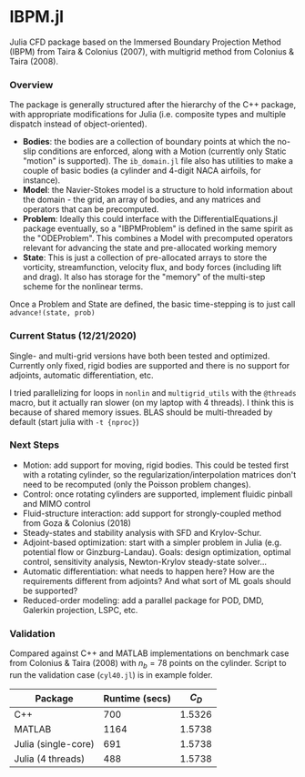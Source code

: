 # IBPM.jl

Julia CFD package based on the Immersed Boundary Projection Method (IBPM) from Taira & Colonius (2007), with multigrid method from Colonius & Taira (2008).

### Overview

The package is generally structured after the hierarchy of the C++ package, with appropriate modifications for Julia (i.e. composite types and multiple dispatch instead of object-oriented).  

* __Bodies__: the bodies are a collection of boundary points at which the no-slip conditions are enforced, along with a Motion (currently only Static "motion" is supported).  The `ib_domain.jl` file also has utilities to make a couple of basic bodies (a cylinder and 4-digit NACA airfoils, for instance).
* __Model__: the Navier-Stokes model is a structure to hold information about the domain - the grid, an array of bodies, and any matrices and operators that can be precomputed.
* __Problem__: Ideally this could interface with the DifferentialEquations.jl package eventually, so a "IBPMProblem" is defined in the same spirit as the "ODEProblem".  This combines a Model with precomputed operators relevant for advancing the state and pre-allocated working memory
* __State__: This is just a collection of pre-allocated arrays to store the vorticity, streamfunction, velocity flux, and body forces (including lift and drag).  It also has storage for the "memory" of the multi-step scheme for the nonlinear terms.  

Once a Problem and State are defined, the basic time-stepping is to just call `advance!(state, prob)`

### Current Status (12/21/2020)
Single- and multi-grid versions have both been tested and optimized.  Currently only fixed, rigid bodies are supported and there is no support for adjoints, automatic differentiation, etc.

I tried parallelizing for loops in `nonlin` and `multigrid_utils` with the `@threads` macro, but it actually ran slower (on my laptop with 4 threads).  I think this is because of shared memory issues.  BLAS should be multi-threaded by default (start julia with `-t {nproc}`)

### Next Steps

*  Motion: add support for moving, rigid bodies.  This could be tested first with a rotating cylinder, so the regularization/interpolation matrices don't need to be recomputed (only the Poisson problem changes).
*  Control: once rotating cylinders are supported, implement fluidic pinball and MIMO control
* Fluid-structure interaction: add support for strongly-coupled method from Goza & Colonius (2018)
* Steady-states and stability analysis with SFD and Krylov-Schur.
* Adjoint-based optimization: start with a simpler problem in Julia (e.g. potential flow or Ginzburg-Landau).  Goals: design optimization, optimal control, sensitivity analysis, Newton-Krylov steady-state solver...
* Automatic differentiation: what needs to happen here?  How are the requirements different from adjoints?  And what sort of ML goals should be supported?
* Reduced-order modeling: add a parallel package for POD, DMD, Galerkin projection, LSPC, etc.

### Validation
Compared against C++ and MATLAB implementations on benchmark case from Colonius & Taira (2008) with $n_b=78$ points on the cylinder.  Script to run the validation case (`cyl40.jl`) is in example folder. 

| Package      | Runtime (secs) |  $C_D$ |
| ----------- | ----------- | -----|
| C++      | 700       |  1.5326  |
| MATLAB   | 1164      | 1.5738  |
| Julia (single-core)  | 691   |  1.5738 |
| Julia (4 threads)  |  488   |  1.5738  |
